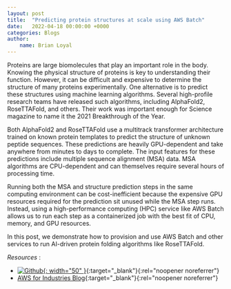 ```yaml
---
layout: post
title:  "Predicting protein structures at scale using AWS Batch"
date:   2022-04-18 00:00:00 +0000
categories: Blogs 
author: 
    name: Brian Loyal
---
```


Proteins are large biomolecules that play an important role in the body. Knowing the physical structure of proteins is key to understanding their function. However, it can be difficult and expensive to determine the structure of many proteins experimentally. One alternative is to predict these structures using machine learning algorithms. Several high-profile research teams have released such algorithms, including AlphaFold2, RoseTTAFold, and others. Their work was important enough for Science magazine to name it the 2021 Breakthrough of the Year.

Both AlphaFold2 and RoseTTAFold use a multitrack transformer architecture trained on known protein templates to predict the structure of unknown peptide sequences. These predictions are heavily GPU-dependent and take anywhere from minutes to days to complete. The input features for these predictions include multiple sequence alignment (MSA) data. MSA algorithms are CPU-dependent and can themselves require several hours of processing time.

Running both the MSA and structure prediction steps in the same computing environment can be cost-inefficient because the expensive GPU resources required for the prediction sit unused while the MSA step runs. Instead, using a high-performance computing (HPC) service like AWS Batch allows us to run each step as a containerized job with the best fit of CPU, memory, and GPU resources.

In this post, we demonstrate how to provision and use AWS Batch and other services to run AI-driven protein folding algorithms like RoseTTAFold.

*Resources* :

* [![Github](https://github.githubassets.com/images/modules/logos_page/GitHub-Mark.png){: width="50" }](https://github.com/aws-solutions-library-samples/aws-batch-arch-for-protein-folding){:target="_blank"}{:rel="noopener noreferrer"}
* [AWS for Industries Blog](https://aws.amazon.com/blogs/industries/predicting-protein-structures-at-scale-using-aws-batch){:target="_blank"}{:rel="noopener noreferrer"}
